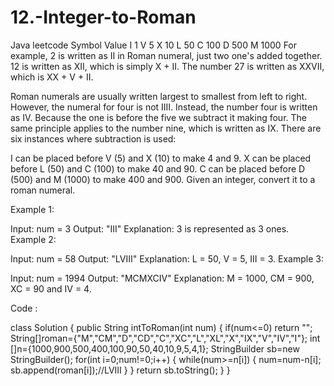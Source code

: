 # 12.-Integer-to-Roman
Java leetcode
Symbol       Value
I             1
V             5
X             10
L             50
C             100
D             500
M             1000
For example, 2 is written as II in Roman numeral, just two one's added together. 12 is written as XII, which is simply X + II. The number 27 is written as XXVII, which is XX + V + II.

Roman numerals are usually written largest to smallest from left to right. However, the numeral for four is not IIII. Instead, the number four is written as IV. Because the one is before the five we subtract it making four. The same principle applies to the number nine, which is written as IX. There are six instances where subtraction is used:

I can be placed before V (5) and X (10) to make 4 and 9. 
X can be placed before L (50) and C (100) to make 40 and 90. 
C can be placed before D (500) and M (1000) to make 400 and 900.
Given an integer, convert it to a roman numeral.

 

Example 1:

Input: num = 3
Output: "III"
Explanation: 3 is represented as 3 ones.
Example 2:

Input: num = 58
Output: "LVIII"
Explanation: L = 50, V = 5, III = 3.
Example 3:

Input: num = 1994
Output: "MCMXCIV"
Explanation: M = 1000, CM = 900, XC = 90 and IV = 4.


Code :

class Solution {
    public String intToRoman(int num) {
        if(num<=0)
        return "";
        String[]roman={"M","CM","D","CD","C","XC","L","XL","X","IX","V","IV","I"};
        int []n={1000,900,500,400,100,90,50,40,10,9,5,4,1};
        StringBuilder sb=new StringBuilder();
        for(int i=0;num!=0;i++)
        {
            while(num>=n[i])
            {
                num=num-n[i];
                sb.append(roman[i]);//LVIII
            }
        }
        return sb.toString();
}
}

